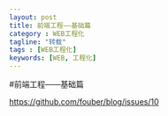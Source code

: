 ```yaml
---
layout: post
title: 前端工程——基础篇
category : WEB工程化
tagline: "转载"
tags : [WEB工程化]
keywords: [WEB, 工程化]
---
```


#前端工程——基础篇

<https://github.com/fouber/blog/issues/10>
